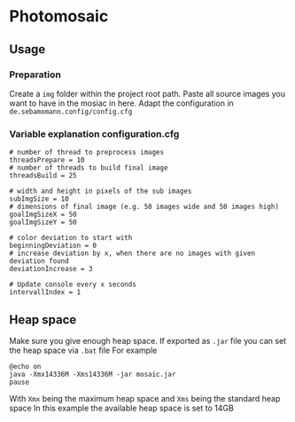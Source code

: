 # Photomosaic
## Usage
### Preparation
Create a ``img``  folder within the project root path. Paste all source images you want to have in the mosiac in here.
Adapt the configuration in ``de.sebamomann.config/config.cfg``

### Variable explanation configuration.cfg
```
# number of thread to preprocess images
threadsPrepare = 10
# number of threads to build final image
threadsBuild = 25

# width and height in pixels of the sub images
subImgSize = 10
# dimensions of final image (e.g. 50 images wide and 50 images high)
goalImgSizeX = 50
goalImgSizeY = 50

# color deviation to start with
beginningDeviation = 0
# increase deviation by x, when there are no images with given deviation found
deviationIncrease = 3

# Update console every x seconds
intervallIndex = 1
``` 
## Heap space
Make sure you give enough heap space.  If exported as ``.jar`` file you can set the heap space via ``.bat`` file
For example
```
@echo on
java -Xmx14336M -Xms14336M -jar mosaic.jar
pause
```
With ``Xmx`` being the maximum heap space and ``Xms`` being the standard heap space
In this example the available heap space is set to 14GB
